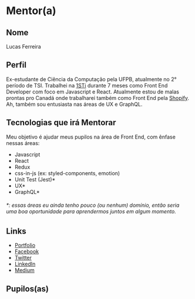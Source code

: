 # Mentor(a)

## Nome

Lucas Ferreira

## Perfil

Ex-estudante de Ciência da Computação pela UFPB, atualmente no 2° período de TSI.
Trabalhei na [1STi](https://github.com/1sti/) durante 7 meses como Front End Developer com foco em Javascript e React. Atualmente estou de malas prontas pro Canadá onde trabalharei também como Front End pela [Shopify](https://github.com/Shopify/).  
Ah, também sou entusiasta nas áreas de UX e GraphQL.

## Tecnologias que irá Mentorar

Meu objetivo é ajudar meus pupilos na área de Front End, com ênfase nessas áreas:

* Javascript
* React
* Redux
* css-in-js (ex: styled-components, emotion)
* Unit Test (Jest)\*
* UX\*
* GraphQL\*

###### \*: essas áreas eu ainda tenho pouco (ou nenhum) domínio, então seria uma boa oportunidade para aprendermos juntos em algum momento.

## Links

* [Portfolio](lucasfrosty.github.io)
* [Facebook](www.facebook.com/lucasfrosty)
* [Twitter](www.twitter.com/lucasfrosty)
* [LinkedIn](www.linkedin.com/lucasfrosty)
* [Medium](https://medium.com/@lucasfrosty/)

## Pupilos(as)

<!-- * [Pupilo 1](https://github.com/ifpb/mentorship/tree/master/perfis/pupilos/pupilo1.md)
* [Pupilo 2](https://github.com/ifpb/mentorship/tree/master/perfis/pupilos/pupilo2.md)
* [Pupilo 3](https://github.com/ifpb/mentorship/tree/master/perfis/pupilos/pupilo3.md) -->
